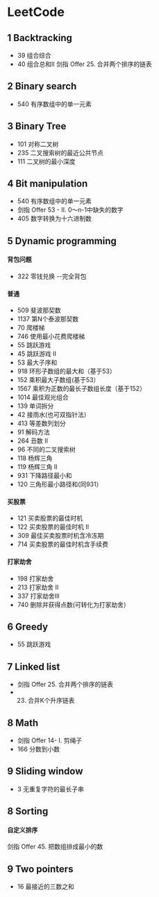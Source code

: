 # LeetCode

## 1 Backtracking
* 39 组合综合
* 40 组合总和II
剑指 Offer 25. 合并两个排序的链表


## 2 Binary search
* 540 有序数组中的单一元素


## 3 Binary Tree
* 101 对称二叉树
* 235 二叉搜索树的最近公共节点
* 111 二叉树的最小深度

## 4 Bit manipulation
* 540 有序数组中的单一元素
* 剑指 Offer 53 - II. 0～n-1中缺失的数字
* 405 数字转换为十六进制数

## 5 Dynamic programming
#### 背包问题
* 322 零钱兑换 --完全背包

#### 普通
* 509 斐波那契数
* 1137 第N个泰波那契数
* 70 爬楼梯
* 746 使用最小花费爬楼梯
* 55 跳跃游戏
* 45 跳跃游戏 II
* 53 最大子序和
* 918 环形子数组的最大和（基于53）
* 152 乘积最大子数组(基于53）
* 1567 乘积为正数的最长子数组长度（基于152）
* 1014 最佳观光组合
* 139 单词拆分
* 42 接雨水(也可双指针法）
* 413 等差数列划分
* 91 解码方法
* 264 丑数 II
* 96 不同的二叉搜索树
* 118 杨辉三角
* 119 杨辉三角 II
* 931 下降路径最小和
* 120 三角形最小路径和(同931）

#### 买股票
* 121 买卖股票的最佳时机
* 122 买卖股票的最佳时机 II
* 309 最佳买卖股票时机含冷冻期
* 714 买卖股票的最佳时机含手续费

#### 打家劫舍
* 198 打家劫舍
* 213 打家劫舍 II
* 337 打家劫舍III
* 740 删除并获得点数(可转化为打家劫舍）


## 6 Greedy
* 55 跳跃游戏

## 7 Linked list
* 剑指 Offer 25. 合并两个排序的链表
* 23. 合并K个升序链表

## 8 Math
* 剑指 Offer 14- I. 剪绳子
* 166 分数到小数

## 9 Sliding window
* 3 无重复字符的最长子串

## 8 Sorting

#### 自定义排序
剑指 Offer 45. 把数组排成最小的数

## 9 Two pointers
* 16 最接近的三数之和

